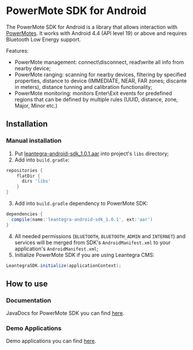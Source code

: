 # PowerMote SDK for Android #

The PowerMote SDK for Android is a library that allows interaction with [PowerMotes](http://http://leantegra.com/pm).
It works with Android 4.4 (API level 19) or above and requires Bluetooth Low Energy support.

Features:
- PowerMote management: connect\disconnect, read\write all info from nearby device;
- PowerMote ranging: scanning for nearby devices, filtering by specified properties, distance to device (IMMEDIATE, NEAR, FAR zones; discante in meters), distance tunning and calibration functionality;
- PowerMote monitoring: monitors Enter\Exit events for predefined regions that can be defined by multiple rules (UUID, distance, zone, Major, Minor etc.)

## Installation

### Manual installation

1. Put [leantegra-android-sdk_1.0.1.aar](https://github.com/leantegra/AndroidPowerMoteSDK/blob/master/PowerMoteSDK/leantegra-android-sdk_1.0.1.aar) into project's `libs` directory; 
2. Add into `build.gradle`:

  ```groovy
  repositories {
      flatDir {
        dirs 'libs'
      }
  }
```
3. Add into `build.gradle` dependency to PowerMote SDK:

  ```groovy
  dependencies {
    compile(name:'leantegra-android-sdk_1.0.1', ext:'aar')
  }
```
4. All needed permissions (`BLUETOOTH`, `BLUETOOTH_ADMIN` and `INTERNET`) and services will be merged from SDK's `AndroidManifest.xml` to your application's `AndroidManifest.xml`;
5. Initialize PowerMote SDK if you are using Leantegra CMS:

  ```java
  LeantegraSDK.initialize(applicationContext);
  ```

## How to use

### Documentation

JavaDocs for PowerMote SDK you can find [here](http://leantegra.github.io/AndroidPowerMoteSDK/JavaDocs/).

### Demo Applications

Demo applications you can find [here](https://github.com/leantegra/AndroidPowerMoteSDK/tree/master/Demos).


